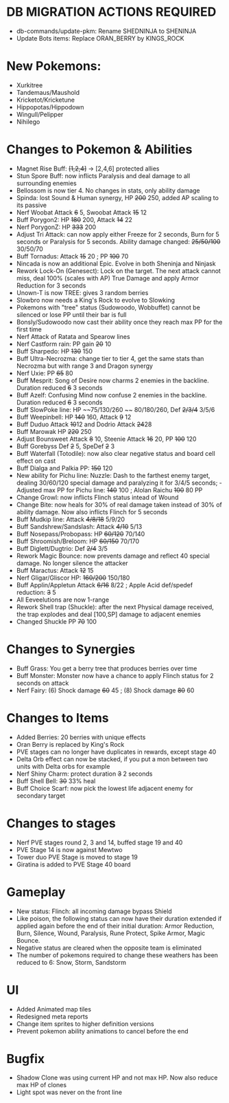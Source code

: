 # DB MIGRATION ACTIONS REQUIRED

- db-commands/update-pkm: Rename SHEDNINJA to SHENINJA
- Update Bots items: Replace ORAN_BERRY by KINGS_ROCK

# New Pokemons:

- Xurkitree
- Tandemaus/Maushold
- Kricketot/Kricketune
- Hippopotas/Hippodown
- Wingull/Pelipper
- Nihilego

# Changes to Pokemon & Abilities

- Magnet Rise Buff: ~~[1,2,4]~~ -> [2,4,6] protected allies
- Stun Spore Buff: now inflicts Paralysis and deal damage to all surrounding enemies
- Bellossom is now tier 4. No changes in stats, only ability damage
- Spinda: lost Sound & Human synergy, HP ~~200~~ 250, added AP scaling to its passive
- Nerf Woobat Attack ~~6~~ 5, Swoobat Attack ~~15~~ 12
- Buff Porygon2: HP ~~180~~ 200, Attack ~~14~~ 22
- Nerf PorygonZ: HP ~~333~~ 200
- Adjust Tri Attack: can now apply either Freeze for 2 seconds, Burn for 5 seconds or Paralysis for 5 seconds. Ability damage changed: ~~25/50/100~~ 30/50/70
- Buff Tornadus: Attack ~~15~~ 20 ; PP ~~100~~ 70
- Nincada is now an additional Epic. Evolve in both Sheninja and Ninjask
- Rework Lock-On (Genesect): Lock on the target. The next attack cannot miss, deal 100% (scales with AP) True Damage and apply Armor Reduction for 3 seconds
- Unown-T is now TREE: gives 3 random berries
- Slowbro now needs a King's Rock to evolve to Slowking
- Pokemons with "tree" status (Sudowoodo, Wobbuffet) cannot be silenced or lose PP until their bar is full
- Bonsly/Sudowoodo now cast their ability once they reach max PP for the first time
- Nerf Attack of Ratata and Spearow lines
- Nerf Castform rain: PP gain ~~20~~ 10
- Buff Sharpedo: HP ~~130~~ 150
- Buff Ultra-Necrozma: change tier to tier 4, get the same stats than Necrozma but with range 3 and Dragon synergy
- Nerf Uxie: PP ~~65~~ 80
- Buff Mesprit: Song of Desire now charms 2 enemies in the backline. Duration reduced ~~6~~ 3 seconds
- Buff Azelf: Confusing Mind now confuse 2 enemies in the backline. Duration reduced ~~6~~ 3 seconds
- Buff SlowPoke line: HP ~~75/130/260 ~~ 80/180/260, Def ~~2/3/4~~ 3/5/6
- Buff Weepinbell: HP ~~140~~ 160, Attack ~~9~~ 12
- Buff Duduo Attack ~~10~~12 and Dodrio Attack ~~24~~28
- Buff Marowak HP ~~220~~ 250
- Adjust Bounsweet Attack ~~8~~ 10, Steenie Attack ~~16~~ 20, PP ~~100~~ 120
- Buff Gorebyss Def ~~2~~ 5, SpeDef ~~2~~ 3
- Buff Waterfall (Totodile): now also clear negative status and board cell effect on cast
- Buff Dialga and Palkia PP: ~~150~~ 120
- New ability for Pichu line: Nuzzle: Dash to the farthest enemy target, dealing 30/60/120 special damage and paralyzing it for 3/4/5 seconds; - Adjusted max PP for Pichu line: ~~140~~ 100 ; Alolan Raichu ~~100~~ 80 PP
- Change Growl: now inflicts Flinch status intead of Wound
- Change Bite: now heals for 30% of real damage taken instead of 30% of ability damage. Now also inflicts Flinch for 5 seconds
- Buff Mudkip line: Attack ~~4/8/18~~ 5/9/20
- Buff Sandshrew/Sandslash: Attack ~~4/10~~ 5/13
- Buff Nosepass/Probopass: HP ~~60/120~~ 70/140
- Buff Shroomish/Breloom: HP ~~60/150~~ 70/170
- Buff Diglett/Dugtrio: Def ~~2/4~~ 3/5
- Rework Magic Bounce: now prevents damage and reflect 40 special damage. No longer silence the attacker
- Buff Maractus: Attack ~~12~~ 15
- Nerf Gligar/Gliscor HP: ~~160/200~~ 150/180
- Buff Applin/Appletun Attack ~~6/16~~ 8/22 ; Apple Acid def/spedef reduction: ~~3~~ 5
- All Eeveelutions are now 1-range
- Rework Shell trap (Shuckle): after the next Physical damage received, the trap explodes and deal [100,SP] damage to adjacent enemies
- Changed Shuckle PP ~~70~~ 100

# Changes to Synergies

- Buff Grass: You get a berry tree that produces berries over time
- Buff Monster: Monster now have a chance to apply Flinch status for 2 seconds on attack
- Nerf Fairy: (6) Shock damage ~~60~~ 45 ; (8) Shock damage ~~80~~ 60

# Changes to Items

- Added Berries: 20 berries with unique effects
- Oran Berry is replaced by King's Rock
- PVE stages can no longer have duplicates in rewards, except stage 40
- Delta Orb effect can now be stacked, if you put a mon between two units with Delta orbs for example
- Nerf Shiny Charm: protect duration ~~3~~ 2 seconds
- Buff Shell Bell: ~~30~~ 33% heal
- Buff Choice Scarf: now pick the lowest life adjacent enemy for secondary target

# Changes to stages

- Nerf PVE stages round 2, 3 and 14, buffed stage 19 and 40
- PVE Stage 14 is now against Mewtwo
- Tower duo PVE Stage is moved to stage 19
- Giratina is added to PVE Stage 40 board

# Gameplay

- New status: Flinch: all incoming damage bypass Shield
- Like poison, the following status can now have their duration extended if applied again before the end of their initial duration: Armor Reduction, Burn, Silence, Wound, Paralysis, Rune Protect, Spike Armor, Magic Bounce.
- Negative status are cleared when the opposite team is eliminated
- The number of pokemons required to change these weathers has been reduced to 6: Snow, Storm, Sandstorm

# UI

- Added Animated map tiles
- Redesigned meta reports
- Change item sprites to higher definition versions
- Prevent pokemon ability animations to cancel before the end

# Bugfix

- Shadow Clone was using current HP and not max HP. Now also reduce max HP of clones
- Light spot was never on the front line
